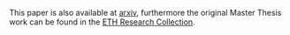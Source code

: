 This paper is also available at [arxiv](https://arxiv.org/abs/2103.01840), furthermore the original Master Thesis work can be found in the [ETH Research Collection](https://www.research-collection.ethz.ch/handle/20.500.11850/471229).